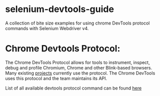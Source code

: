 # selenium-devtools-guide

A collection of bite size examples for using chrome DevTools protocol commands with Selenium Webdriver v4.

# Chrome Devtools Protocol:

The Chrome DevTools Protocol allows for tools to instrument, inspect, debug and profile Chromium, Chrome and other Blink-based browsers. Many existing [projects](https://github.com/ChromeDevTools/awesome-chrome-devtools) currently use the protocol. The Chrome DevTools uses this protocol and the team maintains its API.

List of all available devtools protocol command can be found [here](https://chromedevtools.github.io/devtools-protocol/)
